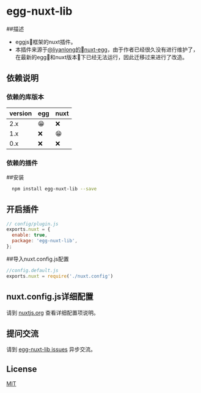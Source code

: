 # egg-nuxt-lib
##描述
- eggjs框架的nuxt插件。
- 本插件来源于[@liyanlong的nuxt-egg](https://github.com/liyanlong/nuxt-egg)，由于作者已经很久没有进行维护了，在最新的egg和nuxt版本下已经无法运行，因此迁移过来进行了改造。
<!--
The Nuxt plugin for eggjs.
-->

## 依赖说明

### 依赖的库版本

version | egg | nuxt
--- | --- | ---
2.x | 😁 |  ❌
1.x | ❌ |  😁
0.x | ❌ |  ❌

### 依赖的插件
<!--

如果有依赖其它插件，请在这里特别说明。如

- egg.js
- nuxt.js

-->
##安装
```bash
  npm install egg-nuxt-lib --save
```

## 开启插件

```javascript
// config/plugin.js
exports.nuxt = {
  enable: true,
  package: 'egg-nuxt-lib',
};
```

##导入nuxt.config.js配置
```javascript
//config.default.js
exports.nuxt = require('./nuxt.config')
```

## nuxt.config.js详细配置

请到 [nuxtjs.org](https://nuxtjs.org/guide/configuration) 查看详细配置项说明。


## 提问交流

请到 [egg-nuxt-lib issues](https://github.com/doubi-NO1/egg-nuxt/issues) 异步交流。
## License

[MIT](LICENSE)
